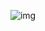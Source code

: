 ![img](../../../../../../docs/blog/生活/assets/markdown-img-paste-20170724185101208.png) 
<style scoped>p {text-align: center;}</style>